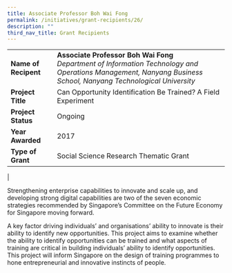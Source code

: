 ```yaml
---
title: Associate Professor Boh Wai Fong
permalink: /initiatives/grant-recipients/26/
description: ""
third_nav_title: Grant Recipients
---
```

|  |  |
|---|---|
| **Name of Recipent** | **Associate Professor Boh Wai Fong**<br>_Department of Information Technology and Operations Management, Nanyang Business School, Nanyang Technological University_ |
| **Project Title** | Can Opportunity Identification Be Trained? A Field Experiment |
| **Project Status** | Ongoing |
| **Year Awarded** | 2017 |
| **Type of Grant** | Social Science Research Thematic Grant |
|

Strengthening enterprise capabilities to innovate and scale up, and developing strong digital capabilities are two of the seven economic strategies recommended by Singapore’s Committee on the Future Economy for Singapore moving forward. 

A key factor driving individuals’ and organisations’ ability to innovate is their ability to identify new opportunities. This project aims to examine whether the ability to identify opportunities can be trained and what aspects of training are critical in building individuals’ ability to identify opportunities. This project will inform Singapore on the design of training programmes to hone entrepreneurial and innovative instincts of people.